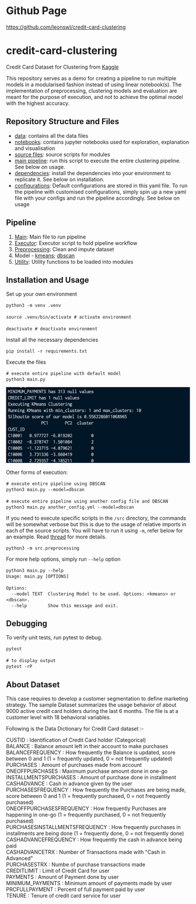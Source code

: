 # Github Page
https://github.com/leonswl/credit-card-clustering

# credit-card-clustering
Credit Card Dataset for Clustering from [Kaggle](https://www.kaggle.com/datasets/arjunbhasin2013/ccdata)

This repository serves as a demo for creating a pipeline to run multiple models in a modularised fashion instead of using linear notebook(s). The implementation of preprocessing, clustering models and evaluation are meant for the purpose of execution, and not to achieve the optimal model with the highest accuracy.  

## Repository Structure and Files

- [data](data): contains all the data files
- [notebooks](notebooks): contains jupyter notebooks used for exploration, explanation and visualisation
- [source files](src): source scripts for modules
- [main pipeline](main.py): run this script to execute the entire clustering pipeline. See below on usage.
- [dependencies](requirements.txt): install the dependencies into your environment to replicate it. See below on installation.
- [configurations](config.yml): Default configurations are stored in this yaml file. To run the pipeline with customised configurations, simply spin up a new yaml file with your configs and run the pipeline accordingly. See below on usage

## Pipeline

1. [Main](main.py): Main file to run pipeline
2. [Executor](executor.py): Executor script to hold pipeline workflow
3. [Preprocessing](src/preprocessing.py): Clean and impute dataset
4. Model - [kmeans](src/kmeans.py); [dbscan](src/dbscan.py)
5. [Utility](src/utility.py): Utility functions to be loaded into modules


## Installation and Usage

Set up your own environment  
```
python3 -m venv .venv

source .venv/bin/activate # activate environment

deactivate # deactivate environment
```

Install all the necessary dependencies  
```
pip install -r requirements.txt
```

Execute the files
```
# execute entire pipeline with default model
python3 main.py
```
![main default output](assets/output.png)

Other forms of execution:
```
# execute entire pipeline using DBSCAN
python3 main.py --model=dbscan

# execute entire pipeline using another config file and DBSCAN
python3 main.py another_config.yml --model=dbscan 
```

If you need to execute specific scripts in the `/src` directory, the commands will be somewhat verbose but this is due to the usage of relative imports in each of the source scripts. You will have to run it using `-m`, refer below for an example. Read [thread](https://stackoverflow.com/questions/16981921/relative-imports-in-python-3) for more details. 
```
python3 -m src.preprocessing
```

For more help options, simply run `--help` option
```
python3 main.py --help
Usage: main.py [OPTIONS]

Options:
  --model TEXT  Clustering Model to be used. Options: <kmeans> or <dbscan>.
  --help        Show this message and exit.
```

## Debugging

To verify unit tests, run pytest to debug.
```
pytest 

# to display output
pytest -rP
```


## About Dataset

This case requires to develop a customer segmentation to define marketing strategy. The sample Dataset summarizes the usage behavior of about 9000 active credit card holders during the last 6 months. The file is at a customer level with 18 behavioral variables.  
  
Following is the Data Dictionary for Credit Card dataset :-  

CUSTID : Identification of Credit Card holder (Categorical)  
BALANCE : Balance amount left in their account to make purchases  
BALANCEFREQUENCY : How frequently the Balance is updated, score between 0 and 1 (1 = frequently updated, 0 = not frequently updated)  
PURCHASES : Amount of purchases made from account  
ONEOFFPURCHASES : Maximum purchase amount done in one-go  
INSTALLMENTSPURCHASES : Amount of purchase done in installment  
CASHADVANCE : Cash in advance given by the user  
PURCHASESFREQUENCY : How frequently the Purchases are being made, score between 0 and 1 (1 = frequently purchased, 0 = not frequently purchased)  
ONEOFFPURCHASESFREQUENCY : How frequently Purchases are happening in one-go (1 = frequently purchased, 0 = not frequently purchased)  
PURCHASESINSTALLMENTSFREQUENCY : How frequently purchases in installments are being done (1 = frequently done, 0 = not frequently done)  
CASHADVANCEFREQUENCY : How frequently the cash in advance being paid  
CASHADVANCETRX : Number of Transactions made with "Cash in Advanced"  
PURCHASESTRX : Numbe of purchase transactions made  
CREDITLIMIT : Limit of Credit Card for user  
PAYMENTS : Amount of Payment done by user  
MINIMUM_PAYMENTS : Minimum amount of payments made by user  
PRCFULLPAYMENT : Percent of full payment paid by user  
TENURE : Tenure of credit card service for user  
